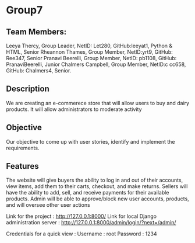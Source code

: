 # Group7

## Team Members: 
Leeya Thercy, Group Leader, NetID: Let280, GitHub:leeyat1, Python & HTML, Senior
Rheannon Thames, Group Member, NetID:yrt9, GitHub: Ree347, Senior
Pranavi Beerelli, Group Member, NetID: pb1108, GitHub: PranaviBeerelli, Junior
Chalmers Campbell, Group Member, NetID:c cc658, GitHub: Chalmers4, Senior.

## Description
We are creating an e-commerece store that will allow users to buy and dairy products. It will allow administrators to moderate activity

## Objective
Our objective to come up with user stories, identify and implement the requirements.

## Features
The website will give buyers the ability to log in and out of their accounts, view items, add them to their carts, checkout, and make returns. Sellers will have the ability to add, sell, and receive payments for their available products. Admin will be able to approve/block new user accounts, products, and will oversee other user actions 

Link for the project : http://127.0.0.1:8000/
Link for local Django administration server : http://127.0.0.1:8000/admin/login/?next=/admin/

Credentials for a quick view : 
Username : root
Password : 1234

